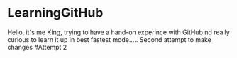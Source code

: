 # LearningGitHub
Hello, it's me King, trying to have a hand-on experince with GitHub nd really curious to learn it up in best fastest mode.....
Second attempt to make changes
#Attempt 2
